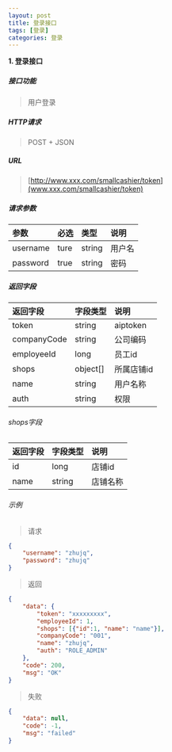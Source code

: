 ```yaml
---
layout: post
title: 登录接口
tags: [登录]
categories: 登录 
---
```

**1\. 登录接口**
##### 接口功能
> 用户登录

##### HTTP请求
> POST + JSON

##### URL
> [http://www.xxx.com/smallcashier/token](www.xxx.com/smallcashier/token)

##### 请求参数

|参数|必选|类型|说明|
|:---|:---|:---|:---|
|username|ture|string|用户名|
|password|true|string|密码|

##### 返回字段

|返回字段|字段类型|说明|
|:---|:---|:---|
|token|string|aiptoken|
|companyCode|string|公司编码|
|employeeId|long|员工id|
|shops|object[]|所属店铺id|
|name|string|用户名称|
|auth|string|权限|

###### shops字段

|返回字段|字段类型|说明|
|:---|:---|:---|
|id|long|店铺id|
|name|string|店铺名称|

###### 示例
> 请求
``` json
{
	"username": "zhujq",
	"password": "zhujq"
}
```
> 返回
``` json
{
    "data": {
        "token": "xxxxxxxxx",
        "employeeId": 1,
        "shops": [{"id":1, "name": "name"}],
        "companyCode": "001",
        "name": "zhujq",
        "auth": "ROLE_ADMIN"
    },
    "code": 200,
    "msg": "OK"
}
```
> 失败
```json
{
    "data": null,
    "code": -1,
    "msg": "failed"
}
```